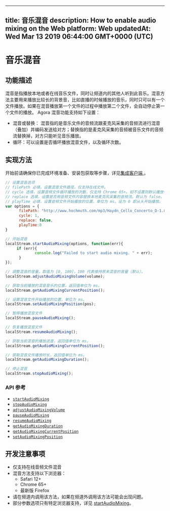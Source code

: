 
---
title: 音乐混音
description: How to enable audio mixing on the Web
platform: Web
updatedAt: Wed Mar 13 2019 06:44:00 GMT+0000 (UTC)
---
# 音乐混音
## 功能描述
混音是指播放本地或者在线音乐文件，同时让频道内的其他人听到此音乐。混音方法主要用来播放比较长的背景音，比如直播的时候播放的音乐，同时只可以有一个文件播放。如果在混音播放第一个文件的过程中播放第二个文件，会自动停止第一个文件的播放。
Agora 混音功能支持如下设置：

- 混音或替换： 混音指的是音乐文件的音频流跟麦克风采集的音频流进行混音（叠加）并编码发送给对方；替换指的是麦克风采集的音频被音乐文件的音频流替换掉，对方只能听见音乐播放。
- 循环：可以设置是否循环播放混音文件，以及循环次数。

## 实现方法
开始前请确保你已完成环境准备、安装包获取等步骤，详见[集成客户端 ](../../cn/Video/web_prepare.md)。

```javascript
// 设置混音选项
// filePath 必填，设置混音文件路径，仅支持在线文件。
// cycle 选填，设置音频文件循环播放的次数，仅支持 Chrome 65+。如不设置则默认播放一次。 
// replace 选填，设置是否用音频文件内容替换本地麦克风采集的音频流。默认为 false。
// playTime 必填，设置音频文件开始播放的位置，单位为 ms。设为 0 即从头开始播放。 
var options = {
      filePath: "http://www.hochmuth.com/mp3/Haydn_Cello_Concerto_D-1.mp3", 
      cycle: 1, 
      replace: false, 
      playTime:0 
}

// 开始混音
localStream.startAudioMixing(options, function(err){
     if (err){
             console.log("Failed to start audio mixing. " + err);
      }
});

// 调整混音的音量。取值为 [0, 100]，100 代表维持原来混音的音量（默认）。
localStream.adjustAudioMixingVolume(volume);

// 获取当前播放的混音音乐的位置，返回值单位为 ms。
localStream.getAudioMixingCurrentPosition();

// 设置混音文件开始播放的位置，单位为 ms。
localStream.setAudioMixingPosition(pos);

// 暂停播放混音文件
localStream.pauseAudioMixing();

// 恢复播放混音文件
localStream.resumeAudioMixing();

// 获取当前混音的播放进度，返回值单位为 ms。
localStream.getAudioMixingCurrentPosition();

// 获取混音文件播放时长，返回值单位为 ms。
localStream.getAudioMixingDuration();

// 停止混音
localStream.stopAudioMixing();
```

### API 参考

- [`startAudioMixing`](https://docs.agora.io/cn/Video/API%20Reference/web/interfaces/agorartc.stream.html#startaudiomixing)
- [`stopAudioMixing`](https://docs.agora.io/cn/Video/API%20Reference/web/interfaces/agorartc.stream.html#stopaudiomixing)
- [`adjustAudioMixingVolume`](https://docs.agora.io/cn/Video/API%20Reference/web/interfaces/agorartc.stream.html#adjustaudiomixingvolume)
- [`pauseAudioMixing`](https://docs.agora.io/cn/Video/API%20Reference/web/interfaces/agorartc.stream.html#pauseaudiomixing)
- [`resumeAudioMixing`](https://docs.agora.io/cn/Video/API%20Reference/web/interfaces/agorartc.stream.html#resumeaudiomixing)
- [`getAudioMixingDuration`](https://docs.agora.io/cn/Video/API%20Reference/web/interfaces/agorartc.stream.html#getaudiomixingduration)
- [`getAudioMixingCurrentPosition`](https://docs.agora.io/cn/Video/API%20Reference/web/interfaces/agorartc.stream.html#getaudiomixingcurrentposition)
- [`setAudioMixingPosition`](https://docs.agora.io/cn/Video/API%20Reference/web/interfaces/agorartc.stream.html#setaudiomixingposition)

## 开发注意事项

- 仅支持在线音频文件混音
- 混音方法支持以下浏览器：
  - Safari 12+
  - Chrome 65+
  - 最新版 Firefox
- 请在频道内调用该方法，如果在频道外调用该方法可能会出现问题。
- 部分参数选项只有特定浏览器支持，详见 [startAudioMixing](https://docs.agora.io/cn/Video/API%20Reference/web/interfaces/agorartc.stream.html#startaudiomixing)。




